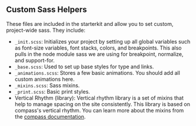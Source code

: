 ## Custom Sass Helpers

These files are included in the starterkit and allow you to set custom, project-wide sass. They include:

* `_init.scss`: Initializes your project by setting up all global variables such as font-size variables, font stacks, colors, and breakpoints. This also pulls in the node module sass we are using for breakpoint, normalize, and support-for.
* `_base.scss`: Used to set up base styles for type and links.
* `_animations.scss`: Stores a few basic animations. You should add all custom animations here.
* `_mixins.scss`: Sass mixins.
* `_print.scss`: Basic print styles.
* Vertical Rhythm (library): Vertical rhythm library is a set of mixins that help to manage spacing on the site consistently. This library is based on compass's vertical rhythm. You can learn more about the mixins from the [compass documentation](http://compass-style.org/reference/compass/typography/vertical_rhythm/).

